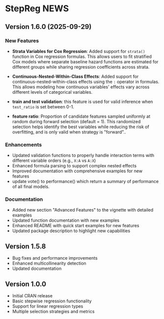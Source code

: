 # StepReg NEWS

## Version 1.6.0 (2025-09-29)

### New Features

- **Strata Variables for Cox Regression**: Added support for `strata()` function in Cox regression formulas. This allows users to fit stratified Cox models where separate baseline hazard functions are estimated for different groups while sharing regression coefficients across strata.

- **Continuous-Nested-Within-Class Effects**: Added support for continuous-nested-within-class effects using the `:` operator in formulas. This allows modeling how continuous variables' effects vary across different levels of categorical variables.

 - **train and test validation**: this feature is used for valid inference when `test_ratio` is set between 0-1.

- **feature ratio**:  Proportion of candidate features sampled uniformly at random during forward selection (default = 1). This randomized selection helps identify the best variables while reducing the risk of overfitting, and is only valid when strategy is "forward"..


### Enhancements

- Updated validation functions to properly handle interaction terms with different variable orders (e.g., `X:A` vs `A:X`)
- Enhanced formula parsing to support complex nested effects
- Improved documentation with comprehensive examples for new features
- update vote() to performance() which return a summary of performance of all final models.

### Documentation

- Added new section "Advanced Features" to the vignette with detailed examples
- Updated function documentation with new examples
- Enhanced README with quick start examples for new features
- Updated package description to highlight new capabilities

## Version 1.5.8

- Bug fixes and performance improvements
- Enhanced multicollinearity detection
- Updated documentation

## Version 1.0.0

- Initial CRAN release
- Basic stepwise regression functionality
- Support for linear regression types
- Multiple selection strategies and metrics 
